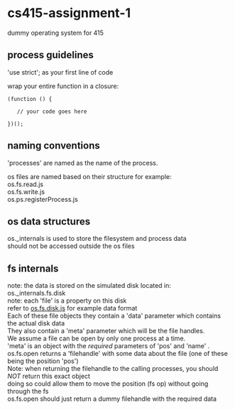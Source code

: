 # cs415-assignment-1
dummy operating system for 415   

## process guidelines   
'use strict'; as your first line of code   
 
wrap your entire function in a closure:   
 ```
(function () {   

    // your code goes here      

})();   
```

## naming conventions    
'processes' are named as the name of the process.   

os files are named based on their structure for example:   
os.fs.read.js   
os.fs.write.js   
os.ps.registerProcess.js   

## os data structures   
os._internals is used to store the filesystem and process data   
should not be accessed outside the os files   

## fs internals   
note: the data is stored on the simulated disk located in:      
os._internals.fs.disk     
note: each 'file' is a property on this disk     
refer to [os.fs.disk.js](os/os.fs.disk.js) for example data format     
Each of these file objects they contain a 'data' parameter which contains the actual disk data     
They also contain a 'meta' parameter which will be the file handles.     
We assume a file can be open by only one process at a time.     
'meta' is an object with the *required* parameters of 'pos' and 'name' .     
os.fs.open returns a 'filehandle' with some data about the file (one of these being the position 'pos')      
Note: when returning the filehandle to the calling processes, you should *NOT* return this exact object      
doing so could allow them to move the position (fs op) without going through the fs    
os.fs.open should just return a dummy filehandle with the required data    
